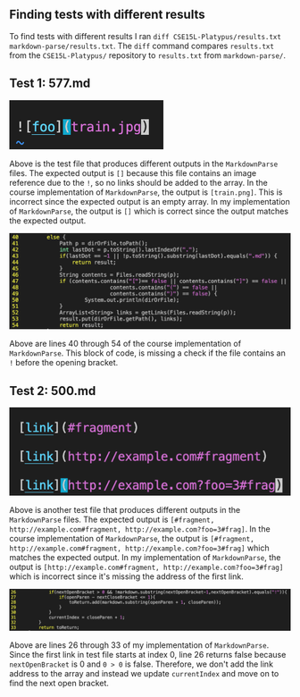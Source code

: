 ## Finding tests with different results

To find tests with different results I ran `diff CSE15L-Platypus/results.txt markdown-parse/results.txt`. The `diff` command compares `results.txt` from the `CSE15L-Platypus/` repository to `results.txt` from `markdown-parse/`.

## Test 1: 577.md

![Image](screenshots/lab-report-5/file-577.png) <br>

Above is the test file that produces different outputs in the `MarkdownParse` files. The expected output is `[]` because this file contains an image reference due to the `!`, so no links should be added to the array. In the course implementation of `MarkdownParse`, the output is `[train.png]`. This is incorrect since the expected output is an empty array. In my implementation of `MarkdownParse`, the output is `[]` which is correct since the output matches the expected output.

![Image](screenshots/lab-report-5/code-577.png) <br>

Above are lines 40 through 54 of the course implementation of `MarkdownParse`. This block of code, is missing a check if the file contains an `!` before the opening bracket.

## Test 2: 500.md

![Image](screenshots/lab-report-5/file-500.png) <br>

Above is another test file that produces different outputs in the `MarkdownParse` files. The expected output is `[#fragment, http://example.com#fragment, http://example.com?foo=3#frag]`. In the course implementation of `MarkdownParse`, the output is `[#fragment, http://example.com#fragment, http://example.com?foo=3#frag]` which matches the expected output. In my implementation of `MarkdownParse`, the output is `[http://example.com#fragment, http://example.com?foo=3#frag]` which is incorrect since it's missing the address of the first link.

![Image](screenshots/lab-report-5/code-500.png) <br>

Above are lines 26 through 33 of my implementation of `MarkdownParse`. Since the first link in test file starts at index 0, line 26 returns false because `nextOpenBracket` is 0 and `0 > 0` is false. Therefore, we don't add the link address to the array and instead we update `currentIndex` and move on to find the next open bracket. 